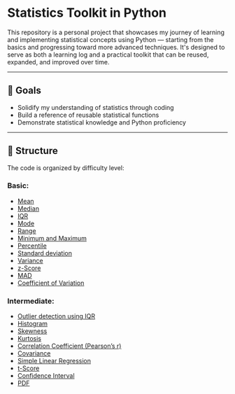 # Statistics Toolkit in Python

This repository is a personal project that showcases my journey of learning and implementing statistical concepts using Python — starting from the basics and progressing toward more advanced techniques. It's designed to serve as both a learning log and a practical toolkit that can be reused, expanded, and improved over time.

---

## 🚀 Goals

- Solidify my understanding of statistics through coding
- Build a reference of reusable statistical functions
- Demonstrate statistical knowledge and Python proficiency

---

## 📂 Structure

The code is organized by difficulty level:

### Basic:
- [Mean](https://github.com/chirs-moon/Python-Statistics-Tools/blob/main/Basic_Mean.py)
- [Median](https://github.com/chirs-moon/Python-Statistics-Tools/blob/main/Basic_Median.py)
- [IQR](https://github.com/chirs-moon/Python-Statistics-Tools/blob/main/Basic_IQR.py)
- [Mode](https://github.com/chirs-moon/Python-Statistics-Tools/blob/main/Basic_Mode.py)
- [Range](https://github.com/chirs-moon/Python-Statistics-Tools/blob/main/Basic_Range.py)
- [Minimum and Maximum](https://github.com/chirs-moon/Python-Statistics-Tools/blob/main/Basic_MinMax.py)
- [Percentile](https://github.com/chirs-moon/Python-Statistics-Tools/blob/main/Basic_Percentile.py)
- [Standard deviation](https://github.com/chirs-moon/Python-Statistics-Tools/blob/main/Basic_StandardDeviation.py)
- [Variance](https://github.com/chirs-moon/Python-Statistics-Tools/blob/main/Basic_Variance.py)
- [z-Score](https://github.com/chirs-moon/Python-Statistics-Tools/blob/main/Basic_z-Score.py)
- [MAD](https://github.com/chirs-moon/Python-Statistics-Tools/blob/main/Basic_MAD.py)
- [Coefficient of Variation](https://github.com/chirs-moon/Python-Statistics-Tools/blob/main/Basic_Coefficient_of_Variation.py)

### Intermediate:
- [Outlier detection using IQR](https://github.com/chirs-moon/Python-Statistics-Tools/blob/main/Intermediate_Outlier_detection_using_IQR.py)
- [Histogram](https://github.com/chirs-moon/Python-Statistics-Tools/blob/main/Intermediate_Histogram.py)
- [Skewness](https://github.com/chirs-moon/Python-Statistics-Tools/blob/main/Intermediate_Skewness.py)
- [Kurtosis](https://github.com/chirs-moon/Python-Statistics-Tools/blob/main/Intermediate_Kurtosis.py)
- [Correlation Coefficient (Pearson’s r)](https://github.com/chirs-moon/Python-Statistics-Tools/blob/main/Intermediate_Pearsons_Correlation.py)
- [Covariance](https://github.com/chirs-moon/Python-Statistics-Tools/blob/main/Intermediate_Covariance.py)
- [Simple Linear Regression](https://github.com/chirs-moon/Python-Statistics-Tools/blob/main/Intermediate_Simple_Linear_Regression.py)
- [t-Score](https://github.com/chirs-moon/Python-Statistics-Tools/blob/main/Intermediate_t_Score.py)
- [Confidence Interval](https://github.com/chirs-moon/Python-Statistics-Tools/blob/main/Intermediate_Confidence_Interval.py)
- [PDF](https://github.com/chirs-moon/Python-Statistics-Tools/blob/main/Intermediate_PDF.py)
